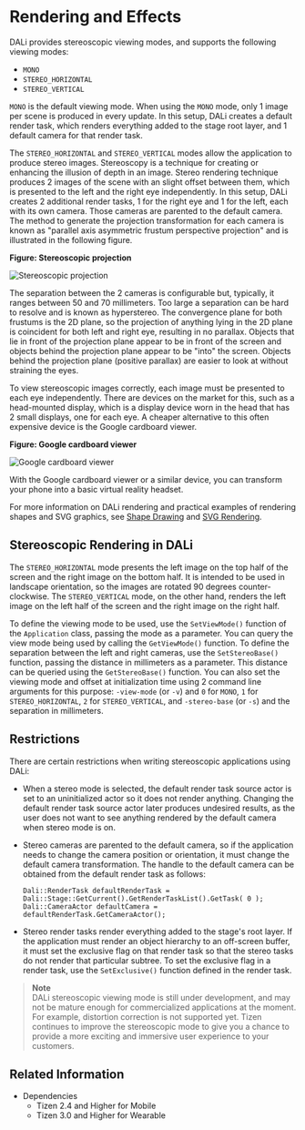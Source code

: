# Rendering and Effects


DALi provides stereoscopic viewing modes, and supports the following viewing modes:

- `MONO`
- `STEREO_HORIZONTAL`
- `STEREO_VERTICAL`

`MONO` is the default viewing mode. When using the `MONO` mode, only 1 image per scene is produced in every update. In this setup, DALi creates a default render task, which renders everything added to the stage root layer, and 1 default camera for that render task.

The `STEREO_HORIZONTAL` and `STEREO_VERTICAL` modes allow the application to produce stereo images. Stereoscopy is a technique for creating or enhancing the illusion of depth in an image. Stereo rendering technique produces 2 images of the scene with an slight offset between them, which is presented to the left and the right eye independently. In this setup, DALi creates 2 additional render tasks, 1 for the right eye and 1 for the left, each with its own camera. Those cameras are parented to the default camera. The method to generate the projection transformation for each camera is known as "parallel axis asymmetric frustum perspective projection" and is illustrated in the following figure.

**Figure: Stereoscopic projection**

![Stereoscopic projection](./media/stereo_projection.png)

The separation between the 2 cameras is configurable but, typically, it ranges between 50 and 70 millimeters. Too large a separation can be hard to resolve and is known as hyperstereo. The convergence plane for both frustums is the 2D plane, so the projection of anything lying in the 2D plane is coincident for both left and right eye, resulting in no parallax. Objects that lie in front of the projection plane appear to be in front of the screen and objects behind the projection plane appear to be "into" the screen. Objects behind the projection plane (positive parallax) are easier to look at without straining the eyes.

To view stereoscopic images correctly, each image must be presented to each eye independently. There are devices on the market for this, such as a head-mounted display, which is a display device worn in the head that has 2 small displays, one for each eye. A cheaper alternative to this often expensive device is the Google cardboard viewer.

**Figure: Google cardboard viewer**

![Google cardboard viewer](./media/google_cardboard.png)

With the Google cardboard viewer or a similar device, you can transform your phone into a basic virtual reality headset.

For more information on DALi rendering and practical examples of rendering shapes and SVG graphics, see [Shape Drawing](rendering-tutorial.md) and [SVG Rendering](svg-rendering.md).

## Stereoscopic Rendering in DALi

The `STEREO_HORIZONTAL` mode presents the left image on the top half of the screen and the right image on the bottom half. It is intended to be used in landscape orientation, so the images are rotated 90 degrees counter-clockwise. The `STEREO_VERTICAL` mode, on the other hand, renders the left image on the left half of the screen and the right image on the right half.

To define the viewing mode to be used, use the `SetViewMode()` function of the `Application` class, passing the mode as a parameter. You can query the view mode being used by calling the `GetViewMode()` function. To define the separation between the left and right cameras, use the `SetStereoBase()` function, passing the distance in millimeters as a parameter. This distance can be queried using the `GetStereoBase()` function. You can also set the viewing mode and offset at initialization time using 2 command line arguments for this purpose: `-view-mode` (or `-v`) and `0` for `MONO`, `1` for `STEREO_HORIZONTAL`, `2` for `STEREO_VERTICAL`, and `-stereo-base` (or `-s`) and the separation in millimeters.

## Restrictions

There are certain restrictions when writing stereoscopic applications using DALi:

- When a stereo mode is selected, the default render task source actor is set to an uninitialized actor so it does not render anything. Changing the default render task source actor later produces undesired results, as the user does not want to see anything rendered by the default camera when stereo mode is on.

- Stereo cameras are parented to the default camera, so if the application needs to change the camera position or orientation, it must change the default camera transformation. The handle to the default camera can be obtained from the default render task as follows:

  ```
  Dali::RenderTask defaultRenderTask = Dali::Stage::GetCurrent().GetRenderTaskList().GetTask( 0 );
  Dali::CameraActor defaultCamera = defaultRenderTask.GetCameraActor();
  ```

- Stereo render tasks render everything added to the stage's root layer. If the application must render an object hierarchy to an off-screen buffer, it must set the exclusive flag on that render task so that the stereo tasks do not render that particular subtree. To set the exclusive flag in a render task, use the `SetExclusive()` function defined in the render task.

> **Note**  
> DALi stereoscopic viewing mode is still under development, and may not be mature enough for commercialized applications at the moment. For example, distortion correction is not supported yet. Tizen continues to improve the stereoscopic mode to give you a chance to provide a more exciting and immersive user experience to your customers.

## Related Information
- Dependencies
  - Tizen 2.4 and Higher for Mobile
  - Tizen 3.0 and Higher for Wearable
